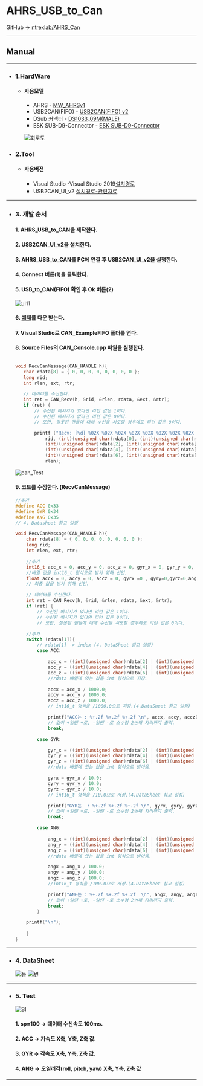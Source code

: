 # AHRS_USB_to_Can
GitHub -> [ntrexlab/AHRS_Can](https://github.com/ntrexlab/AHRS_Can)
***
## **Manual**
***
* ### 1.HardWare
    * #### 사용모델
         - AHRS - [MW_AHRSv1](http://www.devicemart.co.kr/goods/view?no=1310790)
         - USB2CAN(FIFO) - [USB2CAN(FIFO) v2](http://www.devicemart.co.kr/goods/view?no=1323536)
         - DSub 커넥터 - [DS1033_09M(MALE)](http://www.devicemart.co.kr/goods/view?no=286)
         - ESK SUB-D9-Connector - [ESK SUB-D9-Connector](http://www.eskorea.net/html/product/?prodNum=1&menuNum=1&pid=010701)

       ![회로도](https://user-images.githubusercontent.com/85467544/121839915-0e6e0d00-cd16-11eb-9a7f-5b6b590b6b12.png)

* ### 2.Tool
    * #### 사용버전
        - Visual Studio -Visual Studio 2019[설치경로](http://visualstudio.microsoft.com/ko/downloads/)
        - USB2CAN_UI_v2 [설치경로-관련자료](http://www.devicemart.co.kr/goods/view?no=1323536#goods_file)
***

* ### 3. 개발 순서
    #### 1. AHRS_USB_to_CAN을 제작한다. 
    #### 2. USB2CAN_UI_v2을 설치한다.
    #### 3. AHRS_USB_to_CAN를 PC에 연결 후 USB2CAN_UI_v2을 실행한다.
    #### 4. Connect 버튼(1)을 클릭한다.
    #### 5. USB_to_CAN(FIFO) 확인 후 Ok 버튼(2)
    ![ui11](https://user-images.githubusercontent.com/85467544/121843979-33667e00-cd1e-11eb-95e3-0cf4194ff5c2.png)
    #### 6. [예제](https://github.com/ntrexlab/AHRS_Can/tree/main/CAN_ExampleFIFO)를 다운 받는다.
    #### 7. Visual Studio로 CAN_ExampleFIFO 폴더를 연다.
    #### 8. Source Files의 CAN_Console.cpp 파일을 실행한다.
     ```c

    void RecvCanMessage(CAN_HANDLE h){
	    char rdata[8] = { 0, 0, 0, 0, 0, 0, 0, 0 };
	    long rid;
	    int rlen, ext, rtr;

        // 데이터를 수신한다.
	    int ret = CAN_Recv(h, &rid, &rlen, rdata, &ext, &rtr);
	    if (ret) {
		    // 수신된 메시지가 있다면 리턴 값은 1이다. 
		    // 수신된 메시지가 없다면 리턴 값은 0이다.
		    // 또한, 잘못된 핸들에 대해 수신을 시도할 경우에도 리턴 값은 0이다.

            printf ("Recv: [%d] %02X %02X %02X %02X %02X %02X %02X %02X (%d)\n",
			    rid, (int)(unsigned char)rdata[0], (int)(unsigned char)rdata[1],
			    (int)(unsigned char)rdata[2], (int)(unsigned char)rdata[3],
			    (int)(unsigned char)rdata[4], (int)(unsigned char)rdata[5],
			    (int)(unsigned char)rdata[6], (int)(unsigned char)rdata[7],
			    rlen);

    ```
    ![can_Test](https://user-images.githubusercontent.com/85467544/121844600-3150ef00-cd1f-11eb-9403-b10988ccb184.gif)
   
    #### 9. 코드를 수정한다. (RecvCanMessage)
    ```c
    //추가
    #define ACC 0x33 
    #define GYR 0x34 
    #define ANG 0x35 
    // 4. Datasheet 참고 설정

    void RecvCanMessage(CAN_HANDLE h){
	    char rdata[8] = { 0, 0, 0, 0, 0, 0, 0, 0 };
	    long rid;
	    int rlen, ext, rtr;

        //추가
        int16_t acc_x = 0, acc_y = 0, acc_z = 0, gyr_x = 0, gyr_y = 0, gyr_z = 0, ang_x = 0, ang_y = 0, ang_z = 0; 
        //배열 값을 int16_t 형식으로 받기 위해 선언.
	    float accx = 0, accy = 0, accz = 0, gyrx =0 , gyry=0,gyrz=0,angx=0, angy=0, angz=0;
        // 최종 값을 받기 위해 선언.

        // 데이터를 수신한다.
	    int ret = CAN_Recv(h, &rid, &rlen, rdata, &ext, &rtr);
	    if (ret) {
		    // 수신된 메시지가 있다면 리턴 값은 1이다. 
		    // 수신된 메시지가 없다면 리턴 값은 0이다.
		    // 또한, 잘못된 핸들에 대해 수신을 시도할 경우에도 리턴 값은 0이다.

        //추가
        switch (rdata[1]){
            // rdata[1] -> index (4. DataSheet 참고 설정)
		    case ACC:

			    acc_x = ((int)(unsigned char)rdata[2] | (int)(unsigned char)rdata[3] << 8);
			    acc_y = ((int)(unsigned char)rdata[4] | (int)(unsigned char)rdata[5] << 8);
			    acc_z = ((int)(unsigned char)rdata[6] | (int)(unsigned char)rdata[7] << 8);
                //rdata 배열에 있는 값을 int 형식으로 저장.

			    accx = acc_x / 1000.0;
			    accy = acc_y / 1000.0;
			    accz = acc_z / 1000.0;
                // int16_t 형식을 /1000.0으로 저장.(4.DataSheet 참고 설정)

			    printf("ACC는 : %+.2f %+.2f %+.2f \n", accx, accy, accz);
                // 값이 +일땐 +로, -일땐 -로 소수점 2번째 자리까지 출력.
			    break;

		    case GYR:

                gyr_x = ((int)(unsigned char)rdata[2] | (int)(unsigned char)rdata[3] << 8);
			    gyr_y = ((int)(unsigned char)rdata[4] | (int)(unsigned char)rdata[5] << 8);
			    gyr_z = ((int)(unsigned char)rdata[6] | (int)(unsigned char)rdata[7] << 8);
                //rdata 배열에 있는 값을 int 형식으로 받아옴.

			    gyrx = gyr_x / 10.0;
			    gyry = gyr_y / 10.0;
			    gyrz = gyr_z / 10.0;
                // int16_t 형식을 /10.0으로 저장.(4.DataSheet 참고 설정)

                printf("GYR는  : %+.2f %+.2f %+.2f \n", gyrx, gyry, gyrz);
                // 값이 +일땐 +로, -일땐 -로 소수점 2번째 자리까지 출력.
			    break;

		    case ANG:
                
                ang_x = ((int)(unsigned char)rdata[2] | (int)(unsigned char)rdata[3] << 8);
			    ang_y = ((int)(unsigned char)rdata[4] | (int)(unsigned char)rdata[5] << 8);
			    ang_z = ((int)(unsigned char)rdata[6] | (int)(unsigned char)rdata[7] << 8);
                //rdata 배열에 있는 값을 int 형식으로 받아옴.

                angx = ang_x / 100.0;
			    angy = ang_y / 100.0;
			    angz = ang_z / 100.0;
                //int16_t 형식을 /100.0으로 저장.(4.DataSheet 참고 설정)

			    printf("ANG는 : %+.2f %+.2f %+.2f  \n", angx, angy, angz);
                // 값이 +일땐 +로, -일땐 -로 소수점 2번째 자리까지 출력.
                break;
		    }

		printf("\n");
        
        }
    }
    ```





***
* ### 4. DataSheet

    ![동](https://user-images.githubusercontent.com/85467544/121861144-89deb700-cd34-11eb-88f1-e67ee52015f6.PNG)
    ![변](https://user-images.githubusercontent.com/85467544/121861146-8b0fe400-cd34-11eb-9276-7bef175a0077.PNG)
***
  * ### 5. Test
    ![BI](https://user-images.githubusercontent.com/85467544/121464607-1e70ae80-c9ef-11eb-845e-2a0639b8e3d1.gif)
    
    #### 1. sp=100 -> 데이터 수신속도 100ms.
    #### 2. ACC -> 가속도 X축, Y축, Z축 값.
    #### 3. GYR -> 각속도 X축, Y축, Z축 값.
    #### 4. ANG -> 오일러각(roll, pitch, yaw) X축, Y축, Z축 값
   


***